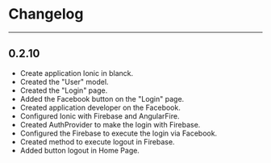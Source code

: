 # Changelog
---

## 0.2.10
- Create application Ionic in blanck.
- Created the "User" model.
- Created the "Login" page.
- Added the Facebook button on the "Login" page.
- Created application developer on the Facebook.
- Configured Ionic with Firebase and AngularFire.
- Created AuthProvider to make the login with Firebase.
- Configured the Firebase to execute the login via Facebook.
- Created method to execute logout in Firebase.
- Added button logout in Home Page.

